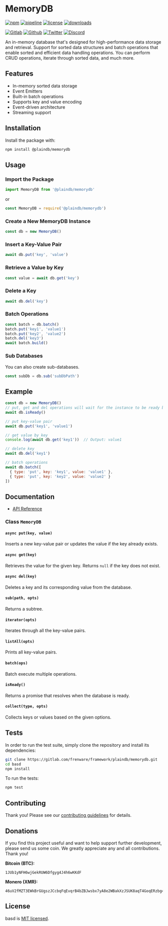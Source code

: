 # MemoryDB

[![npm](https://img.shields.io/npm/v/@plaindb/memorydb?style=flat&logo=npm)](https://www.npmjs.com/package/@plaindb/memorydb)
[![pipeline](https://gitlab.com/frenware/framework/plaindb/memorydb/badges/master/pipeline.svg)](https://gitlab.com/frenware/framework/plaindb/memorydb/-/pipelines)
[![license](https://img.shields.io/npm/l/@plaindb/memorydb)](https://gitlab.com/frenware/framework/plaindb/memorydb/-/blob/master/LICENSE)
[![downloads](https://img.shields.io/npm/dw/@plaindb/memorydb)](https://www.npmjs.com/package/@plaindb/memorydb) 

[![Gitlab](https://img.shields.io/badge/Gitlab%20-%20?logo=gitlab&color=%23383a40)](https://gitlab.com/frenware/framework/plaindb/memorydb)
[![Github](https://img.shields.io/badge/Github%20-%20?logo=github&color=%23383a40)](https://github.com/basedwon/memorydb)
[![Twitter](https://img.shields.io/badge/@basdwon%20-%20?logo=twitter&color=%23383a40)](https://twitter.com/basdwon)
[![Discord](https://img.shields.io/badge/Basedwon%20-%20?logo=discord&color=%23383a40)](https://discordapp.com/users/basedwon)

An in-memory database that's designed for high-performance data storage and retrieval. Support for sorted data structures and batch operations that enable sorted and efficient data handling operations. You can perform CRUD operations, iterate through sorted data, and much more.

## Features

- In-memory sorted data storage
- Event Emitters
- Built-in batch operations
- Supports key and value encoding
- Event-driven architecture
- Streaming support

## Installation

Install the package with:

```bash
npm install @plaindb/memorydb
```

## Usage

### Import the Package

```js
import MemoryDB from '@plaindb/memorydb'
```
or
```js
const MemoryDB = require('@plaindb/memorydb')
```

### Create a New MemoryDB Instance

```js
const db = new MemoryDB()
```

### Insert a Key-Value Pair

```js
await db.put('key', 'value')
```

### Retrieve a Value by Key

```js
const value = await db.get('key')
```

### Delete a Key

```js
await db.del('key')
```

### Batch Operations

```js
const batch = db.batch()
batch.put('key1', 'value1')
batch.put('key2', 'value2')
batch.del('key3')
await batch.build()
```

### Sub Databases

You can also create sub-databases.

```js
const subDb = db.sub('subDbPath')
```

## Example

```js
const db = new MemoryDB()
// put, get and del operations will wait for the instance to be ready but you can call it explicitly
await db.isReady()

// put key-value pair
await db.put('key1', 'value1')

// get value by key
console.log(await db.get('key1'))  // Output: value1

// delete key
await db.del('key1')

// batch operations
await db.batch([
  { type: 'put', key: 'key1', value: 'value1' },
  { type: 'put', key: 'key2', value: 'value2' }
])
```

## Documentation

- [API Reference](/docs/api.md)

### Class `MemoryDB`

#### `async put(key, value)`

Inserts a new key-value pair or updates the value if the key already exists.

#### `async get(key)`

Retrieves the value for the given key. Returns `null` if the key does not exist.

#### `async del(key)`

Deletes a key and its corresponding value from the database.

#### `sub(path, opts)`

Returns a subtree.

#### `iterator(opts)`

Iterates through all the key-value pairs.

#### `listAll(opts)`

Prints all key-value pairs.

#### `batch(ops)`

Batch execute multiple operations.

#### `isReady()`

Returns a promise that resolves when the database is ready.

#### `collect(type, opts)`

Collects keys or values based on the given options.

## Tests

In order to run the test suite, simply clone the repository and install its dependencies:

```bash
git clone https://gitlab.com/frenware/framework/plaindb/memorydb.git
cd basd
npm install
```

To run the tests:

```bash
npm test
```

## Contributing

Thank you! Please see our [contributing guidelines](/docs/contributing.md) for details.

## Donations

If you find this project useful and want to help support further development, please send us some coin. We greatly appreciate any and all contributions. Thank you!

**Bitcoin (BTC):**
```
1JUb1yNFH6wjGekRUW6Dfgyg4J4h6wKKdF
```

**Monero (XMR):**
```
46uV2fMZT3EWkBrGUgszJCcbqFqEvqrB4bZBJwsbx7yA8e2WBakXzJSUK8aqT4GoqERzbg4oKT2SiPeCgjzVH6VpSQ5y7KQ
```

## License

basd is [MIT licensed](https://gitlab.com/frenware/framework/plaindb/memorydb/-/blob/master/LICENSE).

